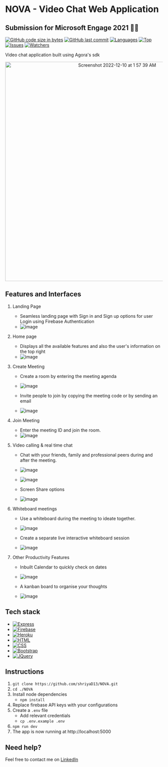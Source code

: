 # NOVA - Video Chat Web Application
## Submission for Microsoft Engage 2021 👩‍💻

[![GitHub code size in bytes](https://img.shields.io/github/languages/code-size/shriyaD13/NOVA?logo=github&style=for-the-badge)](https://github.com/shriyaD13) 
[![GitHub last commit](https://img.shields.io/github/last-commit/shriyaD13/NOVA?style=for-the-badge&logo=git)](https://github.com/shriyaD13) 
[![Languages](https://img.shields.io/github/languages/count/shriyaD13/NOVA?style=for-the-badge)](https://github.com/shriyaD13)
[![Top](https://img.shields.io/github/languages/top/shriyaD13/NOVA?style=for-the-badge&label=Top%20Languages)](https://github.com/shriyaD13)
[![Issues](https://img.shields.io/github/issues/shriyaD13/NOVA?style=for-the-badge&label=Issues)](https://github.com/shriyaD13)
[![Watchers](https://img.shields.io/github/watchers/shriyaD13/NOVA?label=Watch&style=for-the-badge)](https://github.com/shriyaD13) 

Video chat application built using Agora's sdk

<p align="center">
<a href="evening-brushlands-56347.herokuapp.com/">
<img width="700" alt="Screenshot 2022-12-10 at 1 57 39 AM" src="https://user-images.githubusercontent.com/58609212/206790615-6986ec48-8b7d-4468-95a9-64de6906d088.png">
</a>
</p>

## Features and Interfaces

1. Landing Page
   - Seamless landing page with Sign in and Sign up options for user Login using Firebase Authentication 
   - ![image](https://user-images.githubusercontent.com/58609212/206791411-23241fe7-4050-49cb-a64c-eb6ce0894f76.png)
   
2. Home page 
   - Displays all the available features and also the user's information on the top right
   - ![image](https://user-images.githubusercontent.com/58609212/206792625-f6012f2a-1464-42b7-8b13-7958dc7d80a6.png)

3. Create Meeting
   - Create a room by entering the meeting agenda 
   - ![image](https://user-images.githubusercontent.com/58609212/206794532-ddb0cd81-100e-461f-acf0-29834d8feeeb.png)

   -  Invite people to join by copying the meeting code or by sending an email
   - ![image](https://user-images.githubusercontent.com/58609212/206794857-b4f9ce18-a263-43f1-a2d6-a56ce2584ef9.png)
   
4. Join Meeting
   - Enter the meeting ID and join the room.
   - ![image](https://user-images.githubusercontent.com/58609212/206795084-c7f79c51-792e-4835-8a91-d7268f8dd2bc.png)
   
5. Video calling & real time chat
   - Chat with your friends, family and professional peers during and after the meeting. 
   - ![image](https://user-images.githubusercontent.com/58609212/206795443-9401d331-f704-4f1e-bac5-0bab0e41e142.png)
   - ![image](https://user-images.githubusercontent.com/58609212/206795542-59755b27-a3a8-4f6a-bb98-be9da0d2bc33.png)
   
   - Screen Share options
   - ![image](https://user-images.githubusercontent.com/58609212/206795866-97b85126-c0dc-4b95-b715-ed8a4d072371.png)

6. Whiteboard meetings
   - Use a whiteboard during the meeting to ideate together. 
   - ![image](https://user-images.githubusercontent.com/58609212/206796220-9b45c557-dd97-40fb-8af0-c634c38db6d1.png)
   
   - Create a separate live interactive whiteboard session
   - ![image](https://user-images.githubusercontent.com/58609212/206796329-73d44abf-4a67-434e-83aa-7ff45b48f60e.png)

7. Other Productivity Features
   - Inbuilt Calendar to quickly check on dates
   - ![image](https://user-images.githubusercontent.com/58609212/206796731-3fc07e18-ec3e-4446-b6a1-cc685a7bde35.png)

   - A kanban board to organise your thoughts
   - ![image](https://user-images.githubusercontent.com/58609212/206796841-bcc3c62a-b52d-43bf-babc-c3e2b6773528.png)

## Tech stack
* [![Express][Express.js]][Express-url]
* [![Firebase][Firebase]][Firebase-url]
* [![Heroku][Heroku]][Heroku-url]
* [![HTML][HTML]][html-url]
* [![CSS][CSS]][css-url]
* [![Bootstrap][Bootstrap.com]][Bootstrap-url]
* [![JQuery][JQuery.com]][JQuery-url]

## Instructions


1. `git clone https://github.com/shriyaD13/NOVA.git` 
2. `cd ./NOVA`
3. Install node dependencies 
   - `npm install`
4. Replace firebase API keys with your configurations
5. Create a `.env` file 
   - Add relevant credentials
   - `cp .env.example .env` 
5. `npm run dev`
6. The app is now running at http://localhost:5000

## Need help?

Feel free to contact me on [LinkedIn](https://www.linkedin.com/in/shriya-dixit1308/) 

[Express.js]: https://img.shields.io/badge/Express.js-404D59?style=for-the-badge
[Express-url]:https://expressjs.com/
[Heroku]: https://img.shields.io/badge/Heroku-430098?style=for-the-badge&logo=heroku&logoColor=white
[Heroku-url]: https://www.heroku.com/home
[HTML]: https://img.shields.io/badge/HTML5-E34F26?style=for-the-badge&logo=html5&logoColor=white
[html-url]: https://www.w3schools.com/html/
[CSS]: https://img.shields.io/badge/CSS3-1572B6?style=for-the-badge&logo=css3&logoColor=white
[css-url]: https://angular.io/
[Firebase]: https://img.shields.io/badge/Firebase-FFA116?style=for-the-badge&logo=Firebase&logoColor=white
[Firebase-url]: https://firebase.google.com/?gclsrc=ds&gclsrc=ds&gclid=CMjiht7A7fsCFYmtjgodEfAO3A
[Bootstrap.com]: https://img.shields.io/badge/Bootstrap-563D7C?style=for-the-badge&logo=bootstrap&logoColor=white
[Bootstrap-url]: https://getbootstrap.com
[JQuery.com]: https://img.shields.io/badge/jQuery-0769AD?style=for-the-badge&logo=jquery&logoColor=white
[JQuery-url]: https://jquery.com 
